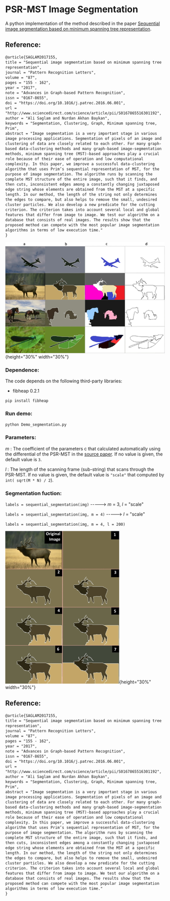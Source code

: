 # PSR-MST Image Segmentation
A python implementation of the method described in the paper [Sequential image segmentation based on minimum spanning tree representation](https://www.sciencedirect.com/science/article/abs/pii/S0167865516301192).


## Reference:

```
@article{SAGLAM2017155,
title = "Sequential image segmentation based on minimum spanning tree representation",
journal = "Pattern Recognition Letters",
volume = "87",
pages = "155 - 162",
year = "2017",
note = "Advances in Graph-based Pattern Recognition",
issn = "0167-8655",
doi = "https://doi.org/10.1016/j.patrec.2016.06.001",
url = "http://www.sciencedirect.com/science/article/pii/S0167865516301192",
author = "Ali Saglam and Nurdan Akhan Baykan",
keywords = "Segmentation, Clustering, Graph, Minimum spanning tree, Prim",
abstract = "Image segmentation is a very important stage in various image processing applications. Segmentation of pixels of an image and clustering of data are closely related to each other. For many graph-based data-clustering methods and many graph-based image-segmentation methods, minimum spanning tree (MST)-based approaches play a crucial role because of their ease of operation and low computational complexity. In this paper, we improve a successful data-clustering algorithm that uses Prim’s sequential representation of MST, for the purpose of image segmentation. The algorithm runs by scanning the complete MST structure of the entire image, such that it finds, and then cuts, inconsistent edges among a constantly changing juxtaposed edge string whose elements are obtained from the MST at a specific length. In our method, the length of the string not only determines the edges to compare, but also helps to remove the small, undesired cluster particles. We also develop a new predicate for the cutting criterion. The criterion takes into account several local and global features that differ from image to image. We test our algorithm on a database that consists of real images. The results show that the proposed method can compete with the most popular image segmentation algorithms in terms of low execution time."
}
```

![demo1](./images/Fig_3.jpg){height="30%" width="30%"}

### Dependence:
The code depends on the following third-party libraries:
- fibheap 0.2.1

```
pip install fibheap
```

### Run demo: 
```
python Demo_segmentation.py
```

### Parameters:
*m* : The coefficient of the parameters c that calculated automatically using the differential of the PSR-MST in the [source paper](https://www.sciencedirect.com/science/article/abs/pii/S0167865516301192). If no value is given, the default value is ``3``.

*l* : The length of the scanning frame (sub-string) that scans through the PSR-MST. If no value is given, the default value is ``"scale"`` that computed by ``int( sqrt(M * N) / 2``).

### Segmentation  fuction:

 ``labels = sequential_segmentation(img)`` -----> *m* = 3, *l* = "scale"

``labels = sequential_segmentation(img, m = 4)`` -----> *l* = "scale"

``labels = sequential_segmentation(img, m = 4, l = 200)``



![demo2](./images/Fig_5.jpg){height="30%" width="30%"}


## Reference:

```
@article{SAGLAM2017155,
title = "Sequential image segmentation based on minimum spanning tree representation",
journal = "Pattern Recognition Letters",
volume = "87",
pages = "155 - 162",
year = "2017",
note = "Advances in Graph-based Pattern Recognition",
issn = "0167-8655",
doi = "https://doi.org/10.1016/j.patrec.2016.06.001",
url = "http://www.sciencedirect.com/science/article/pii/S0167865516301192",
author = "Ali Saglam and Nurdan Akhan Baykan",
keywords = "Segmentation, Clustering, Graph, Minimum spanning tree, Prim",
abstract = "Image segmentation is a very important stage in various image processing applications. Segmentation of pixels of an image and clustering of data are closely related to each other. For many graph-based data-clustering methods and many graph-based image-segmentation methods, minimum spanning tree (MST)-based approaches play a crucial role because of their ease of operation and low computational complexity. In this paper, we improve a successful data-clustering algorithm that uses Prim’s sequential representation of MST, for the purpose of image segmentation. The algorithm runs by scanning the complete MST structure of the entire image, such that it finds, and then cuts, inconsistent edges among a constantly changing juxtaposed edge string whose elements are obtained from the MST at a specific length. In our method, the length of the string not only determines the edges to compare, but also helps to remove the small, undesired cluster particles. We also develop a new predicate for the cutting criterion. The criterion takes into account several local and global features that differ from image to image. We test our algorithm on a database that consists of real images. The results show that the proposed method can compete with the most popular image segmentation algorithms in terms of low execution time."
}
```

